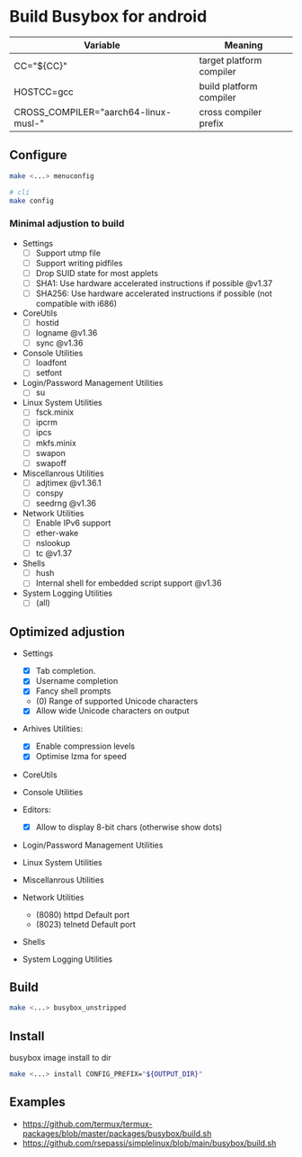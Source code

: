 # Build Busybox for android

| Variable                             | Meaning                  |
| ------------------------------------ | ------------------------ |
| CC="${CC}"                           | target platform compiler |
| HOSTCC=gcc                           | build platform compiler  |
| CROSS_COMPILER="aarch64-linux-musl-" | cross compiler prefix    |

## Configure

```sh
make <...> menuconfig

# cli
make config
```

### Minimal adjustion to build

- Settings
  - [ ] Support utmp file
  - [ ] Support writing pidfiles
  - [ ] Drop SUID state for most applets
  - [ ] SHA1: Use hardware accelerated instructions if possible @v1.37
  - [ ] SHA256: Use hardware accelerated instructions if possible (not compatible with i686)
- CoreUtils
  - [ ] hostid
  - [ ] logname @v1.36
  - [ ] sync @v1.36
- Console Utilities
  - [ ] loadfont
  - [ ] setfont
- Login/Password Management Utilities
  - [ ] su
- Linux System Utilities
  - [ ] fsck.minix
  - [ ] ipcrm
  - [ ] ipcs
  - [ ] mkfs.minix
  - [ ] swapon
  - [ ] swapoff
- Miscellanrous Utilities
  - [ ] adjtimex @v1.36.1
  - [ ] conspy
  - [ ] seedrng @v1.36
- Network Utilities
  - [ ] Enable IPv6 support
  - [ ] ether-wake
  - [ ] nslookup
  - [ ] tc @v1.37
- Shells
  - [ ] hush
  - [ ] Internal shell for embedded script support @v1.36
- System Logging Utilities
  - [ ] (all)

## Optimized adjustion

- Settings

  - [x] Tab completion.
  - [x] Username completion
  - [x] Fancy shell prompts
  - (0) Range of supported Unicode characters
  - [x] Allow wide Unicode characters on output

- Arhives Utilities:

  - [x] Enable compression levels
  - [x] Optimise lzma for speed

- CoreUtils

- Console Utilities

- Editors:

  - [x] Allow to display 8-bit chars (otherwise show dots)

- Login/Password Management Utilities

- Linux System Utilities

- Miscellanrous Utilities

- Network Utilities

  - (8080) httpd Default port
  - (8023) telnetd Default port

- Shells

- System Logging Utilities

## Build

```sh
make <...> busybox_unstripped
```

## Install

busybox image install to dir

```sh
make <...> install CONFIG_PREFIX="${OUTPUT_DIR}"
```

## Examples

- <https://github.com/termux/termux-packages/blob/master/packages/busybox/build.sh>
- <https://github.com/rsepassi/simplelinux/blob/main/busybox/build.sh>

